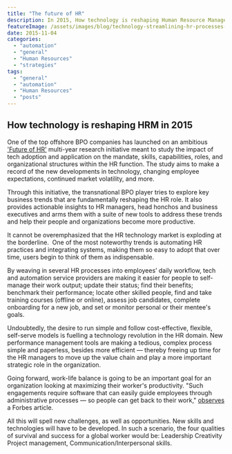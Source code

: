 ```yaml
---
title: "The future of HR"
description: In 2015, How technology is reshaping Human Resource Management and how your organization can take advantage of technology in HRM
featureImage: /assets/images/blog/technology-streamlining-hr-processes-web.png
date: 2015-11-04
categories: 
  - "automation"
  - "general"
  - "Human Resources"
  - "strategies"
tags: 
  - "general"
  - "automation"
  - "Human Resources"
  - "posts"
---
```


## How technology is reshaping HRM in 2015

One of the top offshore BPO companies has launched on an ambitious ['Future of HR'](https://www.accenture.com/us-en/insight-future-of-hr.aspx) multi-year research initiative meant to study the impact of tech adoption and application on the mandate, skills, capabilities, roles, and organizational structures within the HR function. The study aims to make a record of the new developments in technology, changing employee expectations, continued market volatility, and more.

Through this initiative, the transnational BPO player tries to explore key business trends that are fundamentally reshaping the HR role. It also provides actionable insights to HR managers, head honchos and business executives and arms them with a suite of new tools to address these trends and help their people and organizations become more productive.

It cannot be overemphasized that the HR technology market is exploding at the borderline.  One of the most noteworthy trends is automating HR practices and integrating systems, making them so easy to adopt that over time, users begin to think of them as indispensable.

By weaving in several HR processes into employees’ daily workflow, tech and automation service providers are making it easier for people to self-manage their work output; update their status; find their benefits; benchmark their performance; locate other skilled people, find and take training courses (offline or online), assess job candidates, complete onboarding for a new job, and set or monitor personal or their mentee's goals.

Undoubtedly, the desire to run simple and follow cost-effective, flexible, self-serve models is fuelling a technology revolution in the HR domain. New performance management tools are making a tedious, complex process simple and paperless, besides more efficient — thereby freeing up time for the HR managers to move up the value chain and play a more important strategic role in the organization.

Going forward, work-life balance is going to be an important goal for an organization looking at maximizing their worker's productivity. "Such engagements require software that can easily guide employees through administrative processes — so people can get back to their work," [observes](http://www.forbes.com/sites/sap/2015/09/03/how-this-years-high-tech-will-revolutionize-hr/) a Forbes article.

All this will spell new challenges, as well as opportunities. New skills and technologies will have to be developed. In such a scenario, the four qualities of survival and success for a global worker would be: Leadership Creativity Project management, Communication/Interpersonal skills.
